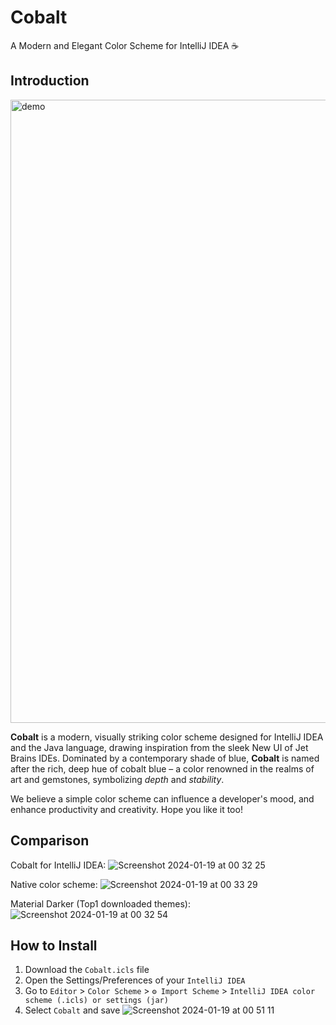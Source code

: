 # Cobalt

A Modern and Elegant Color Scheme for IntelliJ IDEA ☕️

Introduction
------------

<img width="997" alt="demo" src="https://github.com/Wilson-ZheLin/Cobalt/assets/145169519/cabdb25f-278c-41c7-ac20-aad27a6b1a88">

**Cobalt** is a modern, visually striking color scheme designed for IntelliJ IDEA and the Java language, drawing inspiration from the sleek New UI of Jet Brains IDEs. Dominated by a contemporary shade of blue, **Cobalt** is named after the rich, deep hue of cobalt blue – a color renowned in the realms of art and gemstones, symbolizing *depth* and *stability*.

We believe a simple color scheme can influence a developer's mood, and enhance productivity and creativity. Hope you like it too!

Comparison
----------

Cobalt for IntelliJ IDEA:
![Screenshot 2024-01-19 at 00 32 25](https://github.com/Wilson-ZheLin/Cobalt/assets/145169519/72583d15-b955-4258-aa75-d6c62258d4ce)

Native color scheme:
![Screenshot 2024-01-19 at 00 33 29](https://github.com/Wilson-ZheLin/Cobalt/assets/145169519/cafa2a62-34e7-4da6-9825-d60ee4b1d55d)

Material Darker (Top1 downloaded themes):
![Screenshot 2024-01-19 at 00 32 54](https://github.com/Wilson-ZheLin/Cobalt/assets/145169519/26c93f13-8270-423b-b23d-b98814319e66)


How to Install
--------------
1. Download the `Cobalt.icls` file
2. Open the Settings/Preferences of your `IntelliJ IDEA`
3. Go to `Editor` > `Color Scheme` > `⚙ Import Scheme` > `IntelliJ IDEA color scheme (.icls) or settings (jar)`
4. Select `Cobalt` and save
![Screenshot 2024-01-19 at 00 51 11](https://github.com/Wilson-ZheLin/Cobalt/assets/145169519/8968d56a-d527-43f1-8bee-f09da53727de)
